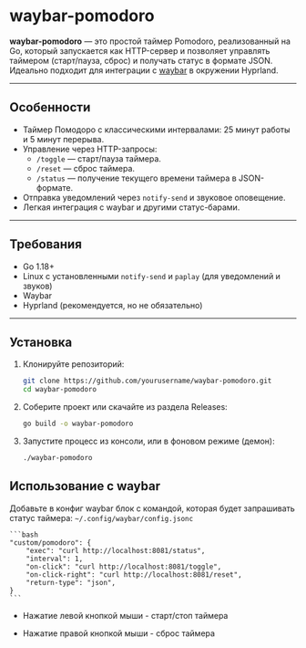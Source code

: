 # waybar-pomodoro

**waybar-pomodoro** — это простой таймер Pomodoro, реализованный на Go, который запускается как HTTP-сервер и позволяет управлять таймером (старт/пауза, сброс) и получать статус в формате JSON. Идеально подходит для интеграции с [waybar](https://github.com/Alexays/Waybar) в окружении Hyprland.

---

## Особенности

- Таймер Помодоро с классическими интервалами: 25 минут работы и 5 минут перерыва.
- Управление через HTTP-запросы:
  - `/toggle` — старт/пауза таймера.
  - `/reset` — сброс таймера.
  - `/status` — получение текущего времени таймера в JSON-формате.
- Отправка уведомлений через `notify-send` и звуковое оповещение.
- Легкая интеграция с waybar и другими статус-барами.

---

## Требования

- Go 1.18+
- Linux с установленными `notify-send` и `paplay` (для уведомлений и звуков)
- Waybar
- Hyprland (рекомендуется, но не обязательно)

---

## Установка

1. Клонируйте репозиторий:

   ```bash
   git clone https://github.com/yourusername/waybar-pomodoro.git
   cd waybar-pomodoro
   ```

2. Соберите проект или скачайте из раздела Releases:

    ```bash
    go build -o waybar-pomodoro
    ```

3. Запустите процесс из консоли, или в фоновом режиме (демон):
    
    ```bash
    ./waybar-pomodoro
    ```

## Использование с waybar

Добавьте в конфиг waybar блок с командой, которая будет запрашивать статус таймера:
    `~/.config/waybar/config.jsonc`


    ```bash
    "custom/pomodoro": {
        "exec": "curl http://localhost:8081/status",
        "interval": 1,
        "on-click": "curl http://localhost:8081/toggle",
        "on-click-right": "curl http://localhost:8081/reset",
        "return-type": "json",
    }
    ```

- Нажатие левой кнопкой мыши - старт/стоп таймера

- Нажатие правой кнопкой мыши - сброс таймера
